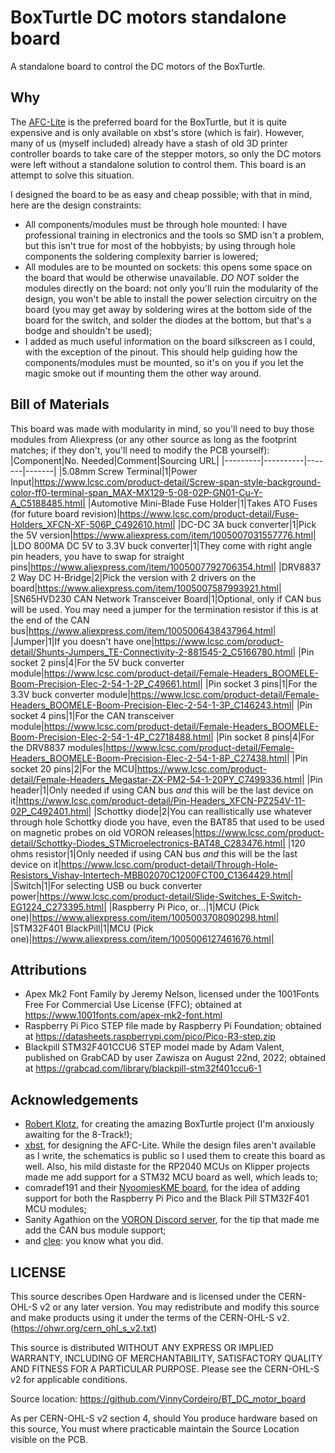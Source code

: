 # BoxTurtle DC motors standalone board
A standalone board to control the DC motors of the BoxTurtle.

## Why
The [AFC-Lite](https://github.com/xbst/AFC-Lite) is the preferred board for the BoxTurtle, but it is quite expensive and is only available on xbst's store (which is fair). However, many of us (myself included) already have a stash of old 3D printer controller boards to take care of the stepper motors, so only the DC motors were left without a standalone solution to control them. This board is an attempt to solve this situation.

I designed the board to be as easy and cheap possible; with that in mind, here are the design constraints:
- All components/modules must be through hole mounted: I have professional training in electronics and the tools so SMD isn't a problem, but this isn't true for most of the hobbyists; by using through hole components the soldering complexity barrier is lowered;
- All modules are to be mounted on sockets: this opens some space on the board that would be otherwise unavailable. _DO NOT_ solder the modules directly on the board: not only you'll ruin the modularity of the design, you won't be able to install the power selection circuitry on the board (you may get away by soldering wires at the bottom side of the board for the switch, and solder the diodes at the bottom, but that's a bodge and shouldn't be used);
- I added as much useful information on the board silkscreen as I could, with the exception of the pinout. This should help guiding how the components/modules must be mounted, so it's on you if you let the magic smoke out if mounting them the other way around.

## Bill of Materials
This board was made with modularity in mind, so you'll need to buy those modules from Aliexpress (or any other source as long as the footprint matches; if they don't, you'll need to modify the PCB yourself):
|Component|No. Needed|Comment|Sourcing URL|
|---------|----------|-------|-------|
|5.08mm Screw Terminal|1|Power Input|https://www.lcsc.com/product-detail/Screw-span-style-background-color-ff0-terminal-span_MAX-MX129-5-08-02P-GN01-Cu-Y-A_C5188485.html|
|Automotive Mini-Blade Fuse Holder|1|Takes ATO Fuses (for future board revision)|https://www.lcsc.com/product-detail/Fuse-Holders_XFCN-XF-506P_C492610.html|
|DC-DC 3A buck converter|1|Pick the 5V version|https://www.aliexpress.com/item/1005007031557776.html|
|LDO 800MA DC 5V to 3.3V buck converter|1|They come with right angle pin headers, you have to swap for straight pins|https://www.aliexpress.com/item/1005007792706354.html|
|DRV8837 2 Way DC H-Bridge|2|Pick the version with 2 drivers on the board|https://www.aliexpress.com/item/1005007587993921.html|
|SN65HVD230 CAN Network Transceiver Board|1|Optional, only if CAN bus will be used. You may need a jumper for the termination resistor if this is at the end of the CAN bus|https://www.aliexpress.com/item/1005006438437964.html|
|Jumper|1|If you doesn't have one|https://www.lcsc.com/product-detail/Shunts-Jumpers_TE-Connectivity-2-881545-2_C5166780.html|
|Pin socket 2 pins|4|For the 5V buck converter module|https://www.lcsc.com/product-detail/Female-Headers_BOOMELE-Boom-Precision-Elec-2-54-1-2P_C49661.html|
|Pin socket 3 pins|1|For the 3.3V buck converter module|https://www.lcsc.com/product-detail/Female-Headers_BOOMELE-Boom-Precision-Elec-2-54-1-3P_C146243.html|
|Pin socket 4 pins|1|For the CAN transceiver module|https://www.lcsc.com/product-detail/Female-Headers_BOOMELE-Boom-Precision-Elec-2-54-1-4P_C2718488.html|
|Pin socket 8 pins|4|For the DRV8837 modules|https://www.lcsc.com/product-detail/Female-Headers_BOOMELE-Boom-Precision-Elec-2-54-1-8P_C27438.html|
|Pin socket 20 pins|2|For the MCU|https://www.lcsc.com/product-detail/Female-Headers_Megastar-ZX-PM2-54-1-20PY_C7499336.html|
|Pin header|1|Only needed if using CAN bus _and_ this will be the last device on it|https://www.lcsc.com/product-detail/Pin-Headers_XFCN-PZ254V-11-02P_C492401.html|
|Schottky diode|2|You can reallistically use whatever through hole Schottky diode you have, even the BAT85 that used to be used on magnetic probes on old VORON releases|https://www.lcsc.com/product-detail/Schottky-Diodes_STMicroelectronics-BAT48_C283476.html|
|120 ohms resistor|1|Only needed if using CAN bus _and_ this will be the last device on it|https://www.lcsc.com/product-detail/Through-Hole-Resistors_Vishay-Intertech-MBB02070C1200FCT00_C1364429.html|
|Switch|1|For selecting USB ou buck converter power|https://www.lcsc.com/product-detail/Slide-Switches_E-Switch-EG1224_C273395.html|
|Raspberry Pi Pico, or...|1|MCU (Pick one)|https://www.aliexpress.com/item/1005003708090298.html|
|STM32F401 BlackPill|1|MCU (Pick one)|https://www.aliexpress.com/item/1005006127461676.html|

## Attributions
- Apex Mk2 Font Family by Jeremy Nelson, licensed under the 1001Fonts Free For Commercial Use License (FFC); obtained at https://www.1001fonts.com/apex-mk2-font.html
- Raspberry Pi Pico STEP file made by Raspberry Pi Foundation; obtained at https://datasheets.raspberrypi.com/pico/Pico-R3-step.zip
- Blackpill STM32F401CCU6 STEP model made by Adam Valent, published on GrabCAD by user Zawisza on August 22nd, 2022; obtained at https://grabcad.com/library/blackpill-stm32f401ccu6-1

## Acknowledgements
- [Robert Klotz](https://github.com/ArmoredTurtle), for creating the amazing BoxTurtle project (I'm anxiously awaiting for the 8-Track!);
- [xbst](https://github.com/xbst), for designing the AFC-Lite. While the design files aren't available as I write, the schematics is public so I used them to create this board as well. Also, his mild distaste for the RP2040 MCUs on Klipper projects made me add support for a STM32 MCU board as well, which leads to;
- comradef191 and their [NyoomiesKME board](https://github.com/comradef191/NyoomiesKME), for the idea of adding support for both the Raspberry Pi Pico and the Black Pill STM32F401 MCU modules;
- Sanity Agathion on the [VORON Discord server](https://discord.gg/voron), for the tip that made me add the CAN bus module support;
- and [clee](https://github.com/clee): you know what you did.

## LICENSE
This source describes Open Hardware and is licensed under the CERN-OHL-S v2 or any later version.
You may redistribute and modify this source and make products using it under the terms of the CERN-OHL-S v2. (https://ohwr.org/cern_ohl_s_v2.txt)

This source is distributed WITHOUT ANY EXPRESS OR IMPLIED WARRANTY, INCLUDING OF MERCHANTABILITY, SATISFACTORY QUALITY AND FITNESS FOR A PARTICULAR PURPOSE. Please see the CERN-OHL-S v2 for applicable conditions.

Source location: https://github.com/VinnyCordeiro/BT_DC_motor_board

As per CERN-OHL-S v2 section 4, should You produce hardware based on this source, You must where practicable maintain the Source Location visible on the PCB.
